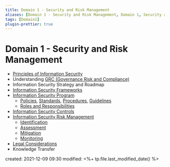 ```yaml
---
title: Domain 1 - Security and Risk Management
aliases: [Domain 1 - Security and Risk Management, Domain 1, Security and Risk Management]
tags: [Domain1]
plugin-prettier: true
---
```


# Domain 1 - Security and Risk Management

- [Principles of Information Security](notes/CISSP/Domain%201/Principles%20of%20Information%20Security)
- Understanding [GRC (Governance Risk and Compliance)](notes/CISSP/Domain%201/GRC%20(Governance%20Risk%20and%20Compliance))
- Information Security Strategy and Roadmap
- [Information Security Frameworks](notes/CISSP/Domain%201/Information%20Security%20Frameworks)
- [Information Security Program](notes/CISSP/Domain%201/Information%20Security%20Program/__Information%20Security%20Program__)
    - [Policies](notes/CISSP/Domain%201/Information%20Security%20Program/Policies/__Policies__), [Standards](notes/CISSP/Domain%201/Information%20Security%20Program/Standards), [Procedures](notes/CISSP/Domain%201/Information%20Security%20Program/Procedures), [Guidelines](notes/CISSP/Domain%201/Information%20Security%20Program/Guidelines)
    - [Roles and Responsibilities](notes/CISSP/Domain%201/Information%20Security%20Program/Roles%20and%20Responsibilities/__Roles%20and%20Responsibilities____)
- [Information Security Controls](notes/CISSP/Domain%201/Information%20Security%20Controls)
- [Information Security Risk Management](notes/CISSP/Domain%201/Information%20Security%20Risk%20Management/__Information%20Security%20Risk%20Management__)
    - [Identification](notes/CISSP/Domain%201/Information%20Security%20Risk%20Management/Lifecycle%20Steps/Identification)
    - [Assessment](notes/CISSP/Domain%201/Information%20Security%20Risk%20Management/Lifecycle%20Steps/Assessment)
    - [Mitigation](notes/CISSP/Domain%201/Information%20Security%20Risk%20Management/Lifecycle%20Steps/Mitigation)
    - [Monitoring](notes/CISSP/Domain%201/Information%20Security%20Risk%20Management/Lifecycle%20Steps/Monitoring%20and%20Reporting)
- [Legal Considerations](notes/CISSP/Domain%201/Legal%20Considerations)
- Knowledge Transfer

created: 2021-12-09 09:30
modified: <%+ tp.file.last_modified_date() %>
